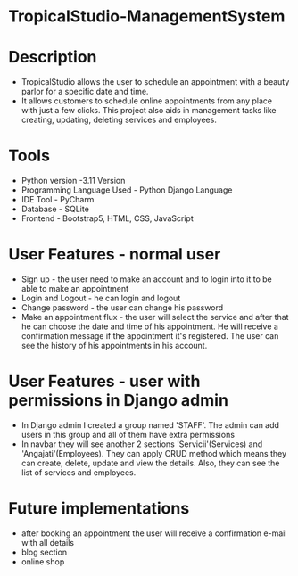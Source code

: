 # TropicalStudio-ManagementSystem

# Description
- TropicalStudio allows the user to schedule an appointment with a beauty parlor for a specific date and time.
- It allows customers to schedule online appointments from any place with just a few clicks. This project also aids in management tasks like creating, updating, deleting services and employees.

# Tools
- Python version -3.11 Version
- Programming Language Used -	Python Django Language
- IDE Tool - PyCharm
- Database - SQLite
- Frontend - Bootstrap5, HTML, CSS, JavaScript


# User Features - normal user
- Sign up - the user need to make an account and to login into it to be able to make an appointment
- Login and Logout - he can login and logout 
- Change password - the user can change his password
- Make an appointment flux - the user will select the service and after that he can choose the date and time of his appointment. He will receive a confirmation message if the appointment it's registered. The user can see the history of his appointments in his account.

# User Features - user with permissions in Django admin
- In Django admin I created a group named 'STAFF'. The admin can add users in this group and all of them have extra permissions
- In navbar they will see another 2 sections 'Servicii'(Services) and 'Angajati'(Employees). They can apply CRUD method which means they can create, delete, update and view the details. Also, they can see the list of services and employees.

# Future implementations
- after booking an appointment the user will receive a confirmation e-mail with all details
- blog section
- online shop



